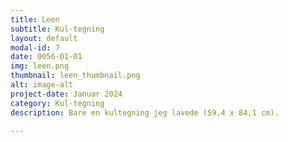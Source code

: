 ```yaml
---
title: Leen
subtitle: Kul-tegning
layout: default
modal-id: 7
date: 0056-01-01
img: leen.png
thumbnail: leen_thumbnail.png
alt: image-alt
project-date: Januar 2024
category: Kul-tegning
description: Bare en kultegning jeg lavede (59,4 x 84,1 cm).

---
```

